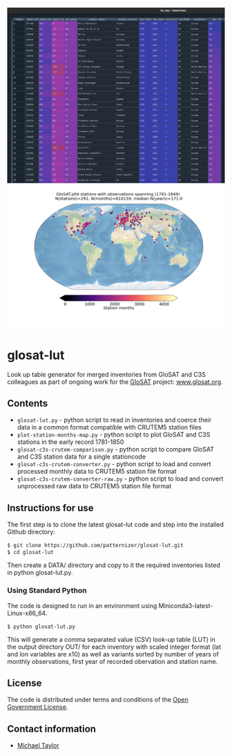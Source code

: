 ![image](https://github.com/patternizer/glosat-lut/blob/master/PLOTS/glosat-inventory-nyr-descending.png)
![image](https://github.com/patternizer/glosat-lut/blob/master/PLOTS/location_map_glosat.png)

# glosat-lut

Look up table generator for merged inventories from GloSAT and C3S colleagues as part of ongoing work for the [GloSAT](https://www.glosat.org) project: www.glosat.org. 

## Contents

* `glosat-lut.py` - python script to read in inventories and coerce their data in a common format compatible with CRUTEM5 station files
* `plot-station-months-map.py` - python script to plot GloSAT and C3S stations in the early record 1781-1850
* `glosat-c3s-crutem-comparison.py` - python script to compare GloSAT and C3S station data for a single stationcode
* `glosat-c3s-crutem-converter.py` - python script to load and convert processed monthly data to CRUTEM5 station file format
* `glosat-c3s-crutem-converter-raw.py` - python script to load and convert unprocessed raw data to CRUTEM5 station file format

## Instructions for use

The first step is to clone the latest glosat-lut code and step into the installed Github directory: 

    $ git clone https://github.com/patternizer/glosat-lut.git
    $ cd glosat-lut

Then create a DATA/ directory and copy to it the required inventories listed in python glosat-lut.py.

### Using Standard Python

The code is designed to run in an environment using Miniconda3-latest-Linux-x86_64.

    $ python glosat-lut.py

This will generate a comma separated value (CSV) look-up table (LUT) in the output directory OUT/ for each inventory with scaled integer format (lat and lon variables are x10) as well as variants sorted by number of years of monthly observations, first year of recorded obervation and station name.

## License

The code is distributed under terms and conditions of the [Open Government License](http://www.nationalarchives.gov.uk/doc/open-government-licence/version/3/).

## Contact information

* [Michael Taylor](michael.a.taylor@uea.ac.uk)

